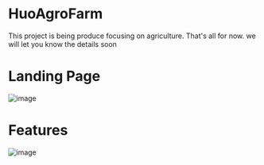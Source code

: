 # HuoAgroFarm
This project is being produce focusing on agriculture. That's all for now. we will let you know the details soon

# Landing Page

![image](https://github.com/Habib16051/HuoAgroFarm/assets/39822204/d87006e8-d893-49ca-951a-f36c6133a848)


# Features

![image](https://github.com/Habib16051/HuoAgroFarm/assets/39822204/a232b83f-1dcc-4ffe-a47f-495ec0253a77)


